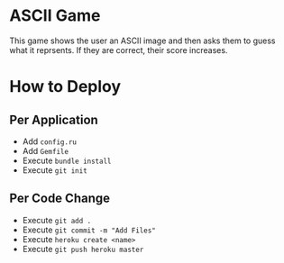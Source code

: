 # ASCII Game
This game shows the user an ASCII image and then asks them to guess what it
reprsents. If they are correct, their score increases.

# How to Deploy
## Per Application
* Add `config.ru`
* Add `Gemfile`
* Execute `bundle install`
* Execute `git init`


## Per Code Change
* Execute `git add .`
* Execute `git commit -m "Add Files"`
* Execute `heroku create <name>`
* Execute `git push heroku master`
